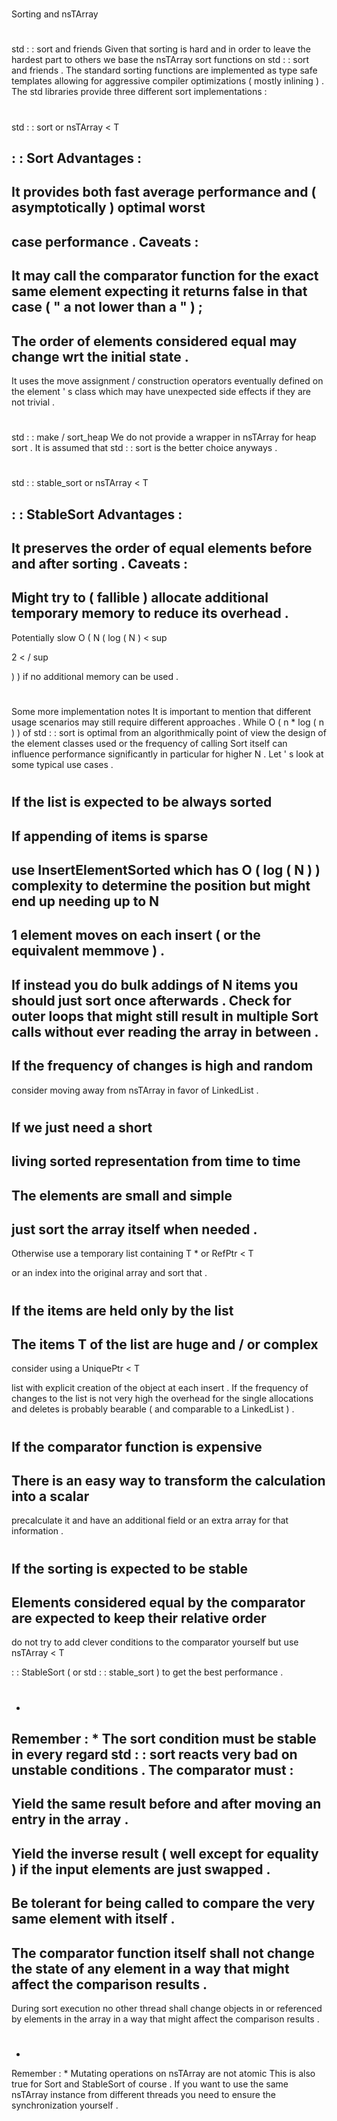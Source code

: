 #
Sorting
and
nsTArray
#
#
std
:
:
sort
and
friends
Given
that
sorting
is
hard
and
in
order
to
leave
the
hardest
part
to
others
we
base
the
nsTArray
sort
functions
on
std
:
:
sort
and
friends
.
The
standard
sorting
functions
are
implemented
as
type
safe
templates
allowing
for
aggressive
compiler
optimizations
(
mostly
inlining
)
.
The
std
libraries
provide
three
different
sort
implementations
:
#
#
#
std
:
:
sort
or
nsTArray
<
T
>
:
:
Sort
Advantages
:
-
It
provides
both
fast
average
performance
and
(
asymptotically
)
optimal
worst
-
case
performance
.
Caveats
:
-
It
may
call
the
comparator
function
for
the
exact
same
element
expecting
it
returns
false
in
that
case
(
"
a
not
lower
than
a
"
)
;
-
The
order
of
elements
considered
equal
may
change
wrt
the
initial
state
.
-
It
uses
the
move
assignment
/
construction
operators
eventually
defined
on
the
element
'
s
class
which
may
have
unexpected
side
effects
if
they
are
not
trivial
.
#
#
#
std
:
:
make
/
sort_heap
We
do
not
provide
a
wrapper
in
nsTArray
for
heap
sort
.
It
is
assumed
that
std
:
:
sort
is
the
better
choice
anyways
.
#
#
#
std
:
:
stable_sort
or
nsTArray
<
T
>
:
:
StableSort
Advantages
:
-
It
preserves
the
order
of
equal
elements
before
and
after
sorting
.
Caveats
:
-
Might
try
to
(
fallible
)
allocate
additional
temporary
memory
to
reduce
its
overhead
.
-
Potentially
slow
O
(
N
(
log
(
N
)
<
sup
>
2
<
/
sup
>
)
)
if
no
additional
memory
can
be
used
.
#
#
Some
more
implementation
notes
It
is
important
to
mention
that
different
usage
scenarios
may
still
require
different
approaches
.
While
O
(
n
*
log
(
n
)
)
of
std
:
:
sort
is
optimal
from
an
algorithmically
point
of
view
the
design
of
the
element
classes
used
or
the
frequency
of
calling
Sort
itself
can
influence
performance
significantly
in
particular
for
higher
N
.
Let
'
s
look
at
some
typical
use
cases
.
#
#
#
If
the
list
is
expected
to
be
always
sorted
-
If
appending
of
items
is
sparse
-
use
InsertElementSorted
which
has
O
(
log
(
N
)
)
complexity
to
determine
the
position
but
might
end
up
needing
up
to
N
-
1
element
moves
on
each
insert
(
or
the
equivalent
memmove
)
.
-
If
instead
you
do
bulk
addings
of
N
items
you
should
just
sort
once
afterwards
.
Check
for
outer
loops
that
might
still
result
in
multiple
Sort
calls
without
ever
reading
the
array
in
between
.
-
If
the
frequency
of
changes
is
high
and
random
-
consider
moving
away
from
nsTArray
in
favor
of
LinkedList
.
#
#
#
If
we
just
need
a
short
-
living
sorted
representation
from
time
to
time
-
The
elements
are
small
and
simple
-
just
sort
the
array
itself
when
needed
.
-
Otherwise
use
a
temporary
list
containing
T
*
or
RefPtr
<
T
>
or
an
index
into
the
original
array
and
sort
that
.
#
#
#
If
the
items
are
held
only
by
the
list
-
The
items
T
of
the
list
are
huge
and
/
or
complex
-
consider
using
a
UniquePtr
<
T
>
list
with
explicit
creation
of
the
object
at
each
insert
.
If
the
frequency
of
changes
to
the
list
is
not
very
high
the
overhead
for
the
single
allocations
and
deletes
is
probably
bearable
(
and
comparable
to
a
LinkedList
)
.
#
#
#
If
the
comparator
function
is
expensive
-
There
is
an
easy
way
to
transform
the
calculation
into
a
scalar
-
precalculate
it
and
have
an
additional
field
or
an
extra
array
for
that
information
.
#
#
#
If
the
sorting
is
expected
to
be
stable
-
Elements
considered
equal
by
the
comparator
are
expected
to
keep
their
relative
order
-
do
not
try
to
add
clever
conditions
to
the
comparator
yourself
but
use
nsTArray
<
T
>
:
:
StableSort
(
or
std
:
:
stable_sort
)
to
get
the
best
performance
.
#
#
#
*
Remember
:
*
The
sort
condition
must
be
stable
in
every
regard
std
:
:
sort
reacts
very
bad
on
unstable
conditions
.
The
comparator
must
:
-
Yield
the
same
result
before
and
after
moving
an
entry
in
the
array
.
-
Yield
the
inverse
result
(
well
except
for
equality
)
if
the
input
elements
are
just
swapped
.
-
Be
tolerant
for
being
called
to
compare
the
very
same
element
with
itself
.
-
The
comparator
function
itself
shall
not
change
the
state
of
any
element
in
a
way
that
might
affect
the
comparison
results
.
-
During
sort
execution
no
other
thread
shall
change
objects
in
or
referenced
by
elements
in
the
array
in
a
way
that
might
affect
the
comparison
results
.
#
#
#
*
Remember
:
*
Mutating
operations
on
nsTArray
are
not
atomic
This
is
also
true
for
Sort
and
StableSort
of
course
.
If
you
want
to
use
the
same
nsTArray
instance
from
different
threads
you
need
to
ensure
the
synchronization
yourself
.
